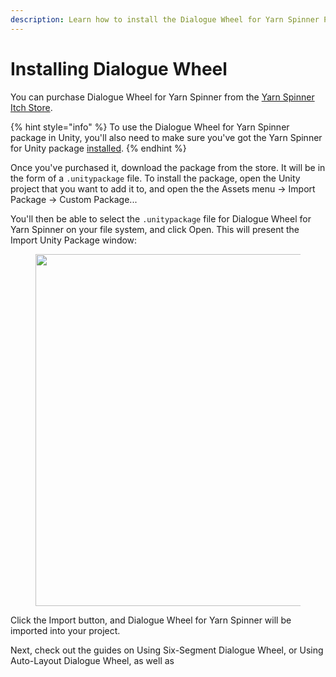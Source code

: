 ```yaml
---
description: Learn how to install the Dialogue Wheel for Yarn Spinner Package.
---
```


# Installing Dialogue Wheel

You can purchase Dialogue Wheel for Yarn Spinner from the [Yarn Spinner Itch Store](https://yarnspinnertool.itch.io).

{% hint style="info" %}
To use the Dialogue Wheel for Yarn Spinner package in Unity, you'll also need to make sure you've got the Yarn Spinner for Unity package [installed](../../yarn-spinner-for-unity/installation-and-setup.md). &#x20;
{% endhint %}

Once you've purchased it, download the package from the store. It will be in the form of a `.unitypackage` file. To install the package, open the Unity project that you want to add it to, and open the the Assets menu -> Import Package -> Custom Package...&#x20;

You'll then be able to select the `.unitypackage` file for Dialogue Wheel for Yarn Spinner on your file system, and click Open. This will present the Import Unity Package window:

<figure><img src="../../../.gitbook/assets/Screen Shot 2023-11-23 at 3.26.15 pm.png" alt="" width="563"><figcaption></figcaption></figure>

Click the Import button, and Dialogue Wheel for Yarn Spinner will be imported into your project.

Next, check out the guides on Using Six-Segment Dialogue Wheel, or Using Auto-Layout Dialogue Wheel, as well as&#x20;
